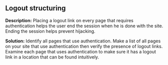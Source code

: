 
Logout structuring
-------

**Description:**
Placing a logout link on every page that requires authentication helps the user end the session when he is done with the site. Ending the session helps prevent hijacking.


**Solution:**
Identify all pages that use authentication. Make a list of all pages on your site that use authentication then verify the presence of logout links. Examine each page that uses authentication to make sure it has a logout link in a location that can be found intuitively.

	